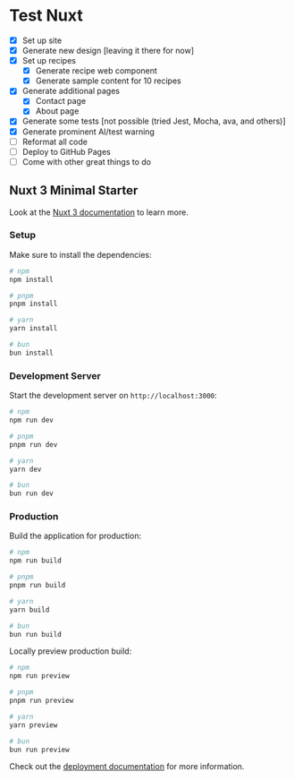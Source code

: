 # Test Nuxt

* [x] Set up site
* [x] Generate new design [leaving it there for now]
* [x] Set up recipes
  - [x] Generate recipe web component
  - [x] Generate sample content for 10 recipes
* [x] Generate additional pages
  - [x] Contact page
  - [x] About page
* [x] Generate some tests [not possible (tried Jest, Mocha, ava, and others)]
* [x] Generate prominent AI/test warning
* [ ] Reformat all code
* [ ] Deploy to GitHub Pages
* [ ] Come with other great things to do

## Nuxt 3 Minimal Starter

Look at the [Nuxt 3 documentation](https://nuxt.com/docs/getting-started/introduction) to learn more.

### Setup

Make sure to install the dependencies:

```bash
# npm
npm install

# pnpm
pnpm install

# yarn
yarn install

# bun
bun install
```

### Development Server

Start the development server on `http://localhost:3000`:

```bash
# npm
npm run dev

# pnpm
pnpm run dev

# yarn
yarn dev

# bun
bun run dev
```

### Production

Build the application for production:

```bash
# npm
npm run build

# pnpm
pnpm run build

# yarn
yarn build

# bun
bun run build
```

Locally preview production build:

```bash
# npm
npm run preview

# pnpm
pnpm run preview

# yarn
yarn preview

# bun
bun run preview
```

Check out the [deployment documentation](https://nuxt.com/docs/getting-started/deployment) for more information.